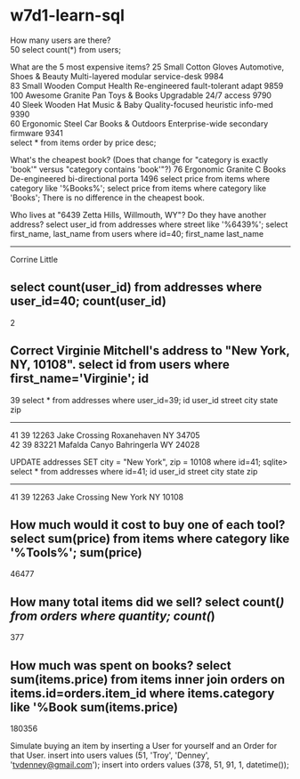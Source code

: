 # w7d1-learn-sql

How many users are there?  
50
select count(*) from users;

What are the 5 most expensive items?
25          Small Cotton Gloves  Automotive, Shoes & Beauty  Multi-layered modular service-desk  9984      
83          Small Wooden Comput  Health                      Re-engineered fault-tolerant adapt  9859      
100         Awesome Granite Pan  Toys & Books                Upgradable 24/7 access              9790      
40          Sleek Wooden Hat     Music & Baby                Quality-focused heuristic info-med  9390      
60          Ergonomic Steel Car  Books & Outdoors            Enterprise-wide secondary firmware  9341      
select * from items order by price desc;


What's the cheapest book? (Does that change for "category is exactly 'book'" versus "category contains 'book'"?)
76          Ergonomic Granite C  Books                       De-engineered bi-directional porta  1496
select price from items where category like '%Books%';
select price from items where category like 'Books';
There is no difference in the cheapest book.


Who lives at "6439 Zetta Hills, Willmouth, WY"? Do they have another address?
select user_id from addresses where street like '%6439%';
select first_name, last_name from users where id=40;
first_name  last_name
----------  ----------
Corrine     Little   

select count(user_id) from addresses where user_id=40;
count(user_id)
--------------
2         

Correct Virginie Mitchell's address to "New York, NY, 10108".
select id from users where first_name='Virginie';
id        
----------
39
select * from addresses where user_id=39;
id          user_id     street               city         state       zip       
----------  ----------  -------------------  -----------  ----------  ----------
41          39          12263 Jake Crossing  Roxanehaven  NY          34705     
42          39          83221 Mafalda Canyo  Bahringerla  WY          24028    

UPDATE addresses SET city = "New York", zip = 10108 where id=41;
sqlite> select * from addresses where id=41;
id          user_id     street               city        state       zip       
----------  ----------  -------------------  ----------  ----------  ----------
41          39          12263 Jake Crossing  New York    NY          10108     


How much would it cost to buy one of each tool?
select sum(price) from items where category like '%Tools%';
sum(price)
----------
46477


How many total items did we sell?
select count(*) from orders where quantity;
count(*)  
----------
377


How much was spent on books?
select sum(items.price) from items inner join orders on items.id=orders.item_id where items.category like '%Book
sum(items.price)
----------------
180356     


Simulate buying an item by inserting a User for yourself and an Order for that User.
insert into users values (51, 'Troy', 'Denney', 'tvdenney@gmail.com');
insert into orders values (378, 51, 91, 1, datetime());
